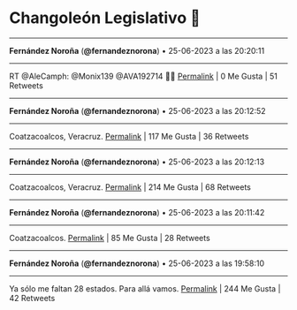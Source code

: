 # Changoleón Legislativo 🙈
*****
**Fernández Noroña** (**@fernandeznorona**) • 25-06-2023 a las 20:20:11
*****
RT @AleCamph: @Monix139 @AVA192714 🥰🤗
[Permalink](https://twitter.com/fernandeznorona/status/1673184354678329355) | 0 Me Gusta | 51 Retweets
*****
**Fernández Noroña** (**@fernandeznorona**) • 25-06-2023 a las 20:12:52
*****
Coatzacoalcos, Veracruz.
[Permalink](https://twitter.com/fernandeznorona/status/1673182514444374016) | 117 Me Gusta | 36 Retweets
*****
**Fernández Noroña** (**@fernandeznorona**) • 25-06-2023 a las 20:12:13
*****
Coatzacoalcos, Veracruz.
[Permalink](https://twitter.com/fernandeznorona/status/1673182351252406274) | 214 Me Gusta | 68 Retweets
*****
**Fernández Noroña** (**@fernandeznorona**) • 25-06-2023 a las 20:11:42
*****
Coatzacoalcos.
[Permalink](https://twitter.com/fernandeznorona/status/1673182221195415552) | 85 Me Gusta | 28 Retweets
*****
**Fernández Noroña** (**@fernandeznorona**) • 25-06-2023 a las 19:58:10
*****
Ya sólo me faltan 28 estados. Para allá vamos.
[Permalink](https://twitter.com/fernandeznorona/status/1673178815122612224) | 244 Me Gusta | 42 Retweets